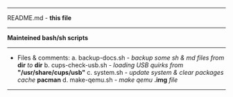 ***
README.md - **this file**
***
**Mainteined bash/sh scripts**
***
+ Files & comments:
  a. backup-docs.sh - *backup some sh & md files from* **dir** *to* **dir**
  b. cups-check-usb.sh - *loading USB quirks from* **"/usr/share/cups/usb"**
  c. system.sh - *update system & clear packages cache* **pacman**
  d. make-qemu.sh - *make qemu* **.img** *file*
***
